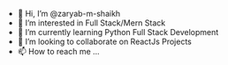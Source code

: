 - 👋 Hi, I’m @zaryab-m-shaikh
- 👀 I’m interested in Full Stack/Mern Stack
- 🌱 I’m currently learning Python Full Stack Development
- 💞️ I’m looking to collaborate on ReactJs Projects
- 📫 How to reach me ...

<!---
zaryab-m-shaikh/zaryab-m-shaikh is a ✨ special ✨ repository because its `README.md` (this file) appears on your GitHub profile.
You can click the Preview link to take a look at your changes.
--->
